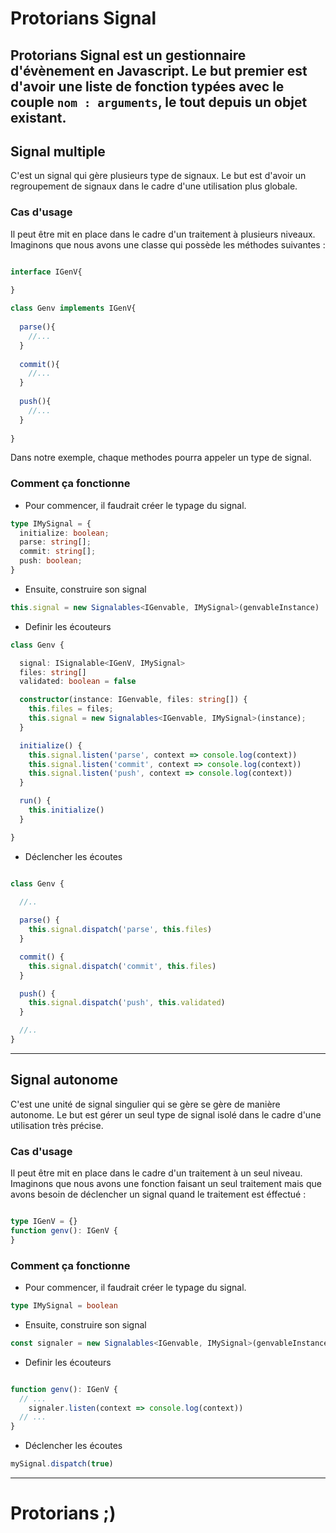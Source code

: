 # Protorians Signal

Protorians Signal est un gestionnaire d'évènement en Javascript.
Le but premier est d'avoir une liste de fonction typées avec le couple `nom : arguments`, le tout depuis un objet existant.
---

## Signal multiple
C'est un signal qui gère plusieurs type de signaux.
Le but est d'avoir un regroupement de signaux dans le cadre d'une utilisation plus globale.

### Cas d'usage
Il peut être mit en place dans le cadre d'un traitement à plusieurs niveaux.
Imaginons que nous avons une classe qui possède les méthodes suivantes :

```typescript

interface IGenV{
  
}

class Genv implements IGenV{
  
  parse(){
    //...
  } 
  
  commit(){
    //...
  } 
  
  push(){
    //...
  } 
  
}
```

Dans notre exemple, chaque methodes pourra appeler un type de signal.

### Comment ça fonctionne

- Pour commencer, il faudrait créer le typage du signal.

```typescript
type IMySignal = {
  initialize: boolean;
  parse: string[];
  commit: string[];
  push: boolean;
}
```

- Ensuite, construire son signal
```typescript
this.signal = new Signalables<IGenvable, IMySignal>(genvableInstance)
```

- Definir les écouteurs

```typescript
class Genv {

  signal: ISignalable<IGenV, IMySignal>
  files: string[]
  validated: boolean = false

  constructor(instance: IGenvable, files: string[]) {
    this.files = files;
    this.signal = new Signalables<IGenvable, IMySignal>(instance);
  }

  initialize() {
    this.signal.listen('parse', context => console.log(context))
    this.signal.listen('commit', context => console.log(context))
    this.signal.listen('push', context => console.log(context))
  }

  run() {
    this.initialize()
  }

}

```

- Déclencher les écoutes
```typescript

class Genv {
  
  //..

  parse() {
    this.signal.dispatch('parse', this.files)
  }

  commit() {
    this.signal.dispatch('commit', this.files)
  }

  push() {
    this.signal.dispatch('push', this.validated)
  }

  //..
}

```

---
## Signal autonome
C'est une unité de signal singulier qui se gère se gère de manière autonome.
Le but est gérer un seul type de signal isolé dans le cadre d'une utilisation très précise.

### Cas d'usage
Il peut être mit en place dans le cadre d'un traitement à un seul niveau.
Imaginons que nous avons une fonction faisant un seul traitement mais que avons besoin de déclencher un signal quand le traitement est éffectué :

```typescript

type IGenV = {}
function genv(): IGenV {
}
```

### Comment ça fonctionne

- Pour commencer, il faudrait créer le typage du signal.

```typescript
type IMySignal = boolean
```

- Ensuite, construire son signal
```typescript
const signaler = new Signalables<IGenvable, IMySignal>(genvableInstance)
```

- Definir les écouteurs
```typescript

function genv(): IGenV {
  // ...
    signaler.listen(context => console.log(context))
  // ...
}
```

- Déclencher les écoutes
```typescript
mySignal.dispatch(true)
```

---

# Protorians ;)